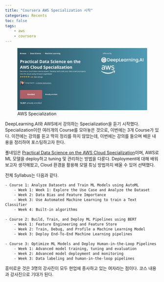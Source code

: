 ```yaml
---
title: "Coursera AWS Specialization 시작"
categories: Recents
toc: false
tags:
    - aws
    - coursera
---
```


<figure>
	<a href="/imgs/post-imgs/aws-specialization.png"><img src="/imgs/post-imgs/aws-specialization.png"></a>
	<figcaption>AWS Specialization</figcaption>
</figure>

DeepLearning.AI와 AWS에서 강의하는 Specialization을 듣기 시작했다. Specialization이란 여러개의 Course를 모아놓은 것으로, 이번에는 3개 Course가 있다. 이전에는 강의를 듣고 딱히 정리를 하지 않았는데, 이번에는 강의를 들으며 배운 내용을 정리하여 포스팅하고자 한다.

풀네임은 [Practical Data Science on the AWS Cloud Specialization](https://www.coursera.org/specializations/practical-data-science)이며, AWS로 ML 모델을 deploy하고 tuning 및 관리하는 방법을 다룬다. Deployment에 대해 배워보고자 생각해왔고, Cloud 환경을 활용해 모델 튜닝 방법까지 배울 수 있어 선택했다.

전체 Syllabus는 다음과 같다.

    - Course 1: Analyze Datasets and Train ML Models using AutoML
        - Week 1: Week 1: Explore the Use Case and Analyze the Dataset
        - Week 2: Data Bias and Feature Importance
        - Week 3: Use Automated Machine Learning to train a Text Classifier
        - Week 4: Built-in algorithms

    - Course 2: Build, Train, and Deploy ML Pipelines using BERT
        - Week 1: Feature Engineering and Feature Store
        - Week 2: Train, Debug, and Profile a Machine Learning Model
        - Week 3: Deploy End-To-End Machine Learning pipelines

    - Course 3: Optimize ML Models and Deploy Human-in-the-Loop Pipelines
        - Week 1: Advanced model training, tuning and evaluation
        - Week 2: Advanced model deployment and monitoring
        - Week 3: Data labeling and human-in-the-loop pipelines

흥미로운 것은 3명의 강사진이 모두 현업에 종사하고 있는 여자라는 점이다. 코스 내용과 강사진으로 기대가 된다.

